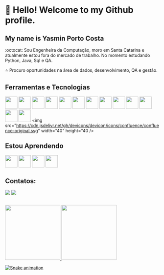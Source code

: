 # 👋 Hello! Welcome to my Github profile.
## My name is Yasmin Porto Costa

:octocat: Sou Engenheira da Computação, moro em Santa Catarina e atualmente estou fora do mercado de trabalho. 
No momento estudando Python, Java, Sql e QA.

:star: Procuro oportunidades na área de dados, desenvolvimento, QA e gestão.

## Ferramentas e Tecnologias

<img src="https://cdn.jsdelivr.net/gh/devicons/devicon/icons/git/git-original.svg" width="40" height="40"/> <img src="https://cdn.jsdelivr.net/gh/devicons/devicon/icons/java/java-original.svg" width="40" height="40"/> <img src="https://cdn.jsdelivr.net/gh/devicons/devicon/icons/python/python-original.svg" width="40" height="40" /> <img src="https://cdn.jsdelivr.net/gh/devicons/devicon/icons/mysql/mysql-original.svg" width="40" height="40"  /> <img src="https://cdn.jsdelivr.net/gh/devicons/devicon/icons/docker/docker-original.svg" width="40" height="40" /> <img src="https://cdn.jsdelivr.net/gh/devicons/devicon/icons/googlecloud/googlecloud-original.svg" width="40" height="40" /> 
            <img src="https://cdn.jsdelivr.net/gh/devicons/devicon/icons/github/github-original.svg" width="40" height="40" /> 
            <img src="https://cdn.jsdelivr.net/gh/devicons/devicon/icons/trello/trello-plain.svg" width="40" height="40" /> 
            <img src="https://cdn.jsdelivr.net/gh/devicons/devicon/icons/windows8/windows8-original.svg" width="40" height="40" /> 
            <img src="https://cdn.jsdelivr.net/gh/devicons/devicon/icons/html5/html5-original.svg" width="40" height="40"  /> 
            <img src="https://cdn.jsdelivr.net/gh/devicons/devicon/icons/css3/css3-original.svg" width="40" height="40"/>
            <img src="https://cdn.jsdelivr.net/gh/devicons/devicon/icons/selenium/selenium-original.svg" width="40" height="40" />
            <img src="https://cdn.jsdelivr.net/gh/devicons/devicon/icons/jira/jira-original.svg" width="40" height="40" />
            <img src="https://cdn.jsdelivr.net/gh/devicons/devicon/icons/confluence/confluence-original.svg" width="40" height="40 />
          
          
          
          
          

## Estou Aprendendo

<img src="https://cdn.jsdelivr.net/gh/devicons/devicon/icons/java/java-original.svg" width="40" height="40"/> <img src="https://cdn.jsdelivr.net/gh/devicons/devicon/icons/python/python-original.svg" width="40" height="40" /> <img src="https://cdn.jsdelivr.net/gh/devicons/devicon/icons/mysql/mysql-original.svg" width="40" height="40"  /> 
<img src="https://cdn.jsdelivr.net/gh/devicons/devicon/icons/selenium/selenium-original.svg" width="40" height="40" />
          
          


## Contatos:

<div>
<a href = "mailto:contato@yasmin.ecp"><img src="https://img.shields.io/badge/Gmail-D14836?style=for-the-badge&logo=gmail&logoColor=white" target="_blank"></a>
<a href="https://www.linkedin.com/in/yasmin-porto-costa" target="_blank"><img src="https://img.shields.io/badge/-LinkedIn-%230077B5?style=for-the-badge&logo=linkedin&logoColor=white" target="_blank"></a>   
</div>

##
</div>
<a href="https://github.com/YasPC">
<img height="180em" src="https://github-readme-stats.vercel.app/api/top-langs/?username=YasPC&layout=compact&langs_count=7&theme=dracula"/>
<img height="180em" src="https://github-readme-stats.vercel.app/api?username=YasPC&show_icons=true&theme=dracula&include_all_commits=true&count_private=true"/>
</div>

 ![Snake animation](https://github.com/YasPC/YasPC/blob/output/github-contribution-grid-snake.svg) 
 
 
 
 
<!--
**YasPC/YasPC** is a ✨ _special_ ✨ repository because its `README.md` (this file) appears on your GitHub profile.

Here are some ideas to get you started:

- 🔭 I’m currently working on ...
- 🌱 I’m currently learning ...
- 👯 I’m looking to collaborate on ...
- 🤔 I’m looking for help with ...
- 💬 Ask me about ...
- 📫 How to reach me: ...
- 😄 Pronouns: ...
- ⚡ Fun fact: ...
-->

